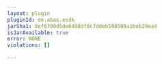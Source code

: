 ```yaml
---
layout: plugin
pluginId: de.abas.esdk
jarSha1: 8ef6700d5de6488df8c7ddeb598509a1beb29ea4
isJarAvailable: true
error: NONE
violations: []

---
```

